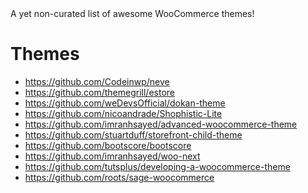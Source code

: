 <div class="align-center">
A yet non-curated list of awesome WooCommerce themes!
</div>

# Themes

- https://github.com/Codeinwp/neve
- https://github.com/themegrill/estore
- https://github.com/weDevsOfficial/dokan-theme
- https://github.com/nicoandrade/Shophistic-Lite
- https://github.com/imranhsayed/advanced-woocommerce-theme
- https://github.com/stuartduff/storefront-child-theme
- https://github.com/bootscore/bootscore
- https://github.com/imranhsayed/woo-next
- https://github.com/tutsplus/developing-a-woocommerce-theme
- https://github.com/roots/sage-woocommerce
